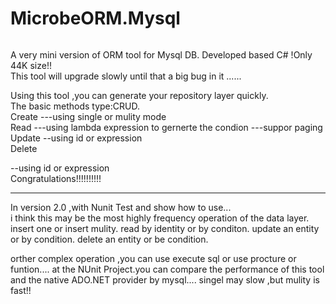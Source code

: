 # MicrobeORM.Mysql
<img src="http://images2015.cnblogs.com/blog/371989/201605/371989-20160518201253216-1996059118.png" alt="">

A very mini version of ORM tool for Mysql DB. Developed based C# !Only 44K size!!
<br/>
This tool will upgrade slowly  until that a big bug in it ......
<br/>

Using this tool ,you can generate your repository layer quickly.
<br/>
The basic methods type:CRUD.
<br/>
Create
---using single or mulity mode
<br/>
Read
---using lambda expression to gernerte the condion
---suppor  paging 
<br/>
Update
--using id or expression
<br/>
Delete

--using id or expression
<br/>
Congratulations!!!!!!!!!!
<hr/>

In version 2.0 ,with Nunit Test and show how to use...
<br/>
i think this may be the most highly frequency operation of the data layer.
insert one or insert mulity.
read by identity or by conditon.
update an entity or by condition.
delete an entity or be condition.

orther complex operation ,you can use execute sql or use procture or funtion....
at the NUnit Project.you can compare the performance of this tool and the native ADO.NET provider by mysql....
singel may slow ,but mulity is fast!!
